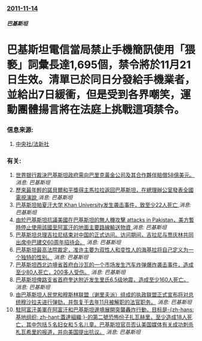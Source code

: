 ### [2011-11-14](/news/2011/11/14/index.md)

##### 巴基斯坦
# 巴基斯坦電信當局禁止手機簡訊使用「猥褻」詞彙長達1,695個，禁令將於11月21日生效。清單已於同日分發給手機業者，並給出7日緩衝，但是受到各界嘲笑，運動團體揚言將在法庭上挑戰這項禁令。




### 信息来源:

1. [中央社/法新社](https://web.archive.org/web/20160304121009/http://www2.cna.com.tw/ShowNews/WebNews_Detail.aspx?Type=FirstNews&ID=201111210002)

### 有关:

1. [世界银行裁決巴基斯坦政府需向巴里克黃金公司及其合作夥伴賠償58億美元。 ](/zh/news/2019/07/15/世界银行裁決巴基斯坦政府需向巴里克黃金公司及其合作夥伴賠償58億美元.md) _消息: 巴基斯坦_
2. [ 歷來最年輕的諾貝爾和平獎得主馬拉拉返回巴基斯坦，在總理辦公室發表全國電視演說 ](/zh/news/2018/03/29/歷來最年輕的諾貝爾和平獎得主馬拉拉返回巴基斯坦-在總理辦公室發表全國電視演說.md) _消息: 巴基斯坦_
3. [巴基斯坦帕夏汗大学 Khan University发生袭击事件，致至少22人死亡 ](/zh/news/2016/01/20/巴基斯坦帕夏汗大学-Khan-University发生袭击事件-致至少22人死亡.md) _消息: 巴基斯坦_
4. [ 由於巴基斯坦抗議美國在巴基斯坦的無人機攻擊 attacks in Pakistan，美方暫時停止使用該國至阿富汗的地面主要路線輸送物資 ](/zh/news/2013/12/4/由於巴基斯坦抗議美國在巴基斯坦的無人機攻擊-attacks-in-Pakistan-美方暫時停止使用該國至阿富汗的地面.md) _消息: 巴基斯坦_
5. [巴基斯坦总理吉拉尼结束对中国的正式访问。访问期间，吉拉尼与贾庆林共同出席中巴建交60周年招待会。](/zh/news/2011/05/20/巴基斯坦总理吉拉尼结束对中国的正式访问-访问期间-吉拉尼与贾庆林共同出席中巴建交60周年招待会.md) _消息: 巴基斯坦_
6. [巴基斯坦最高法院裁定，准许主要为双性人和变性人的海基拉将自己定义为一个独特的性别。](/zh/news/2009/12/23/巴基斯坦最高法院裁定-准许主要为双性人和变性人的海基拉将自己定义为一个独特的性别.md) _消息: 巴基斯坦_
7. [ 巴基斯坦西北边境省首府白沙瓦的一个市场发生汽车炸弹爆炸袭击事件，造成至少80人死亡，200多人受伤。](/zh/news/2009/10/28/巴基斯坦西北边境省首府白沙瓦的一个市场发生汽车炸弹爆炸袭击事件-造成至少80人死亡-200多人受伤.md) _消息: 巴基斯坦_
8. [巴基斯坦俾路支省首府奎达附近发生里氏6.5级地震，造成至少160人死亡。](/zh/news/2008/10/29/巴基斯坦俾路支省首府奎达附近发生里氏65级地震-造成至少160人死亡.md) _消息: 巴基斯坦_
9. [ 由巴基斯坦人民党和穆斯林联盟（谢里夫派）组成的执政联盟正式宣布将对总统穆沙拉夫进行弹劾，并恢复于去年11月被解职的法官职务。](/zh/news/2008/08/7/由巴基斯坦人民党和穆斯林联盟-谢里夫派-组成的执政联盟正式宣布将对总统穆沙拉夫进行弹劾-并恢复于去年11月被解职的法官.md) _消息: 巴基斯坦_
10. [駐阿富汗美軍在阿富汗和巴基斯坦邊境展開突襲轟炸行動，目标是-{zh-hans:基地组织; zh-hant:蓋達組織;}-的第二號恐怖份子扎瓦赫里，至少造成18人死亡，其中包括５名妇女和５名儿童。巴基斯坦官员否认美国媒体有关成功刺杀札瓦希里的报道，并向美国提出抗议。](/zh/news/2006/01/13/駐阿富汗美軍在阿富汗和巴基斯坦邊境展開突襲轟炸行動-目标是-zh-hans-基地组织-zh-hant-蓋達組織.md) _消息: 巴基斯坦_
